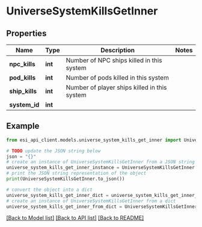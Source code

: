 # UniverseSystemKillsGetInner


## Properties

Name | Type | Description | Notes
------------ | ------------- | ------------- | -------------
**npc_kills** | **int** | Number of NPC ships killed in this system | 
**pod_kills** | **int** | Number of pods killed in this system | 
**ship_kills** | **int** | Number of player ships killed in this system | 
**system_id** | **int** |  | 

## Example

```python
from esi_api_client.models.universe_system_kills_get_inner import UniverseSystemKillsGetInner

# TODO update the JSON string below
json = "{}"
# create an instance of UniverseSystemKillsGetInner from a JSON string
universe_system_kills_get_inner_instance = UniverseSystemKillsGetInner.from_json(json)
# print the JSON string representation of the object
print(UniverseSystemKillsGetInner.to_json())

# convert the object into a dict
universe_system_kills_get_inner_dict = universe_system_kills_get_inner_instance.to_dict()
# create an instance of UniverseSystemKillsGetInner from a dict
universe_system_kills_get_inner_from_dict = UniverseSystemKillsGetInner.from_dict(universe_system_kills_get_inner_dict)
```
[[Back to Model list]](../README.md#documentation-for-models) [[Back to API list]](../README.md#documentation-for-api-endpoints) [[Back to README]](../README.md)


